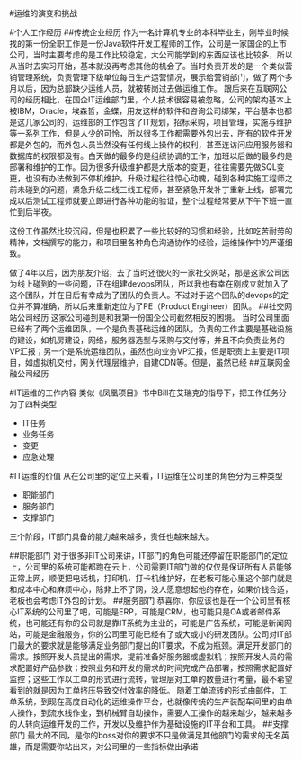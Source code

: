 #运维的演变和挑战

#个人工作经历
##传统企业经历
作为一名计算机专业的本科毕业生，刚毕业时候找的第一份全职工作是一份Java软件开发工程师的工作，公司是一家国企的上市公司，当时主要考虑的是工作比较稳定，大公司能学到的东西应该也比较多，所以从当时去实习开始，基本就没再考虑其他的机会了。当时负责开发的是一个类似营销管理系统，负责管理下级单位每日生产运营情况，展示给营销部门，做了两个多月以后，因为总部缺少运维人员，就被转岗过去做运维工作。
跟后来在互联网公司的经历相比，在国企IT运维部门里，个人技术很容易被忽略，公司的架构基本上被IBM，Oracle，埃森哲，金蝶，用友这样的软件和咨询公司绑架，平台基本也都是这几家公司的，运维部的工作包含了IT规划，招标采购，项目管理，实施与维护等一系列工作，但是人少的可怜，所以很多工作都需要外包出去，所有的软件开发都是外包的，而外包人员当然没有任何线上操作的权利，甚至连访问应用服务器和数据库的权限都没有。白天做的最多的是组织协调的工作，加班以后做的最多的是部署和维护的工作。因为很多升级维护都是大版本的变更，往往需要先做SQL变更，也没有办法做到不停机维护。升级过程往往惊心动魄，碰到各种实施工程师之前未碰到的问题，紧急升级二线三线工程师，甚至紧急开发补丁重新上线，部署完成以后测试工程师就要立即进行各种功能的验证，整个过程经常要从下午下班一直忙到后半夜。

这份工作虽然比较沉闷，但是也积累了一些比较好的习惯和经验，比如吃苦耐劳的精神，文档撰写的能力，和项目里各种角色沟通协作的经验，运维操作中的严谨细致。

做了4年以后，因为朋友介绍，去了当时还很火的一家社交网站，那是这家公司因为线上碰到的一些问题，正在组建devops团队，所以我也有幸在刚成立就加入了这个团队，并在日后有幸成为了团队的负责人。不过对于这个团队的devops的定位并不算准确，所以后来重新定位为了PE（Product Engineer）团队。
##社交网站公司经历
这家公司碰到是和我第一份国企公司截然相反的困境。
当时公司里面已经有了两个运维团队，一个是负责基础运维的团队，负责的工作主要是基础设施的建设，如机房建设，网络，服务器选型与采购与交付等，并且不向负责业务的VP汇报；另一个是系统运维团队，虽然也向业务VP汇报，但是职责上主要是IT项目，如虚拟机交付，网关代理层维护，自建CDN等。但是，虽然已经
##互联网金融公司经历

#IT运维的工作内容
类似《凤凰项目》书中Bill在艾瑞克的指导下，把工作任务分为了四种类型
- IT任务
- 业务任务
- 变更
- 应急处理


#IT运维的价值
从在公司里的定位上来看，IT运维在公司里的角色分为三种类型
- 职能部门
- 服务部门
- 支撑部门

三个阶段，IT部门具备的能力越来越多，责任也越来越大。

##职能部门
对于很多非IT公司来讲，IT部门的角色可能还停留在职能部门的定位上，公司里的系统可能都跑在云上，公司需要IT部门做的仅仅是保证所有人员能够正常上网，顺便把电话机，打印机，打卡机维护好，在老板可能心里这个部门就是和成本中心和麻烦中心，除非上不了网，没人愿意想起他的存在，如果价钱合适，老板也会考虑IT外包的计划。
##服务部门
恭喜你，你应该也是在一个公司里有核心IT系统的公司里了吧，可能是ERP，可能是CRM，也可能只是OA或者邮件系统，也可能还有你的公司就是靠IT系统为主业的，可能是广告系统，可能是新闻网站，可能是金融服务，你的公司里可能已经有了或大或小的研发团队。公司对IT部门最大的要求就是能够满足业务部门提出的IT要求，不成为瓶颈。满足开发部门的需求。按照开发人员提出的需求，提前准备好服务器或虚拟机；按照开发人员的需求配置好产品参数；按照业务和开发的需求的时间完成产品部署，按照需求配置好监控；这些工作以工单的形式进行流转，管理层对工单的数量进行考量，最不希望看到的就是因为工单挤压导致交付效率的降低。
随着工单流转的形式由邮件，工单系统，到现在高度自动化的运维操作平台，也就像传统的生产装配车间里的由单人操作，到流水线作业，到机械臂自动操作，需要人工操作的越来越少，越来越多的人转向运维开发的工作，开发以及维护作为基础设施的IT平台和工具。
##支撑部门
最大的不同，是你的boss对你的要求不只是做满足其他部门的需求的无名英雄，而是需要你站出来，对公司里的一些指标做出承诺


